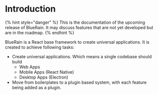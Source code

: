 # Introduction

{% hint style="danger" %}
This is the documentation of the upcoming release of BlueRain. It may discuss features that are not yet developed but are in the roadmap.
{% endhint %}

BlueRain is a React base framework to create universal applications. It is created to achieve following tasks:

* Create universal applications. Which means a single codebase should build
  * Web Apps
  * Mobile Apps \(React Native\)
  * Desktop Apps \(Electron\)
* Move from boilerplates to a plugin based system, with each feature being added as a plugin.


